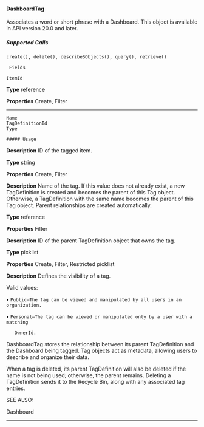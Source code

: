 #### DashboardTag

Associates a word or short phrase with a Dashboard. This object is available in API version 20.0 and later.

##### Supported Calls
```
create(), delete(), describeSObjects(), query(), retrieve()

 Fields

```
```
ItemId

```

**Type**
reference

**Properties**
Create, Filter


-----

```
Name
TagDefinitionId
Type

##### Usage

```

**Description**
ID of the tagged item.

**Type**
string

**Properties**
Create, Filter

**Description**
Name of the tag. If this value does not already exist, a new TagDefinition is created and
becomes the parent of this Tag object. Otherwise, a TagDefinition with the same name
becomes the parent of this Tag object. Parent relationships are created automatically.

**Type**
reference

**Properties**
Filter

**Description**
ID of the parent TagDefinition object that owns the tag.

**Type**
picklist

**Properties**
Create, Filter, Restricted picklist

**Description**
Defines the visibility of a tag.

Valid values:

**•** `Public—The tag can be viewed and manipulated by all users in an organization.`

**•** `Personal—The tag can be viewed or manipulated only by a user with a matching`
```
   OwnerId.

```

DashboardTag stores the relationship between its parent TagDefinition and the Dashboard being tagged. Tag objects act as metadata,
allowing users to describe and organize their data.

When a tag is deleted, its parent TagDefinition will also be deleted if the name is not being used; otherwise, the parent remains. Deleting
a TagDefinition sends it to the Recycle Bin, along with any associated tag entries.

SEE ALSO:

Dashboard


-----
